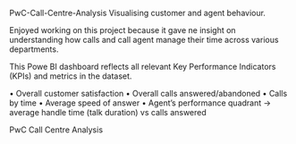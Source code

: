PwC-Call-Centre-Analysis
Visualising customer and agent behaviour.

Enjoyed working on this project because it gave ne insight on understanding how calls and call agent manage their time across various departments.

This Powe BI dashboard reflects all relevant Key Performance Indicators (KPIs) and metrics in the dataset.

• Overall customer satisfaction • Overall calls answered/abandoned • Calls by time • Average speed of answer • Agent’s performance quadrant -> average handle time (talk duration) vs calls answered




PwC Call Centre Analysis
